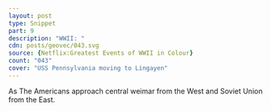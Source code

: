 ```yaml
---
layout: post
type: Snippet
part: 9
description: "WWII: "
cdn: posts/geovec/043.svg
source: {Netflix:Greatest Events of WWII in Colour}
count: "043"
cover: "USS Pennsylvania moving to Lingayen"
---
```


As The Americans approach central weimar from the West and Soviet Union from the East.